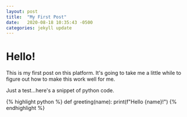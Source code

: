 ```yaml
---
layout: post
title:  "My First Post"
date:   2020-08-18 10:35:43 -0500
categories: jekyll update
---
```

# Hello!

This is my first post on this platform. It's going to take me a little while to figure out how to make this work well for me. 

Just a test...here's a snippet of python code.

{% highlight python %}
def greeting(name):
	print(f"Hello {name}!")
{% endhighlight %}